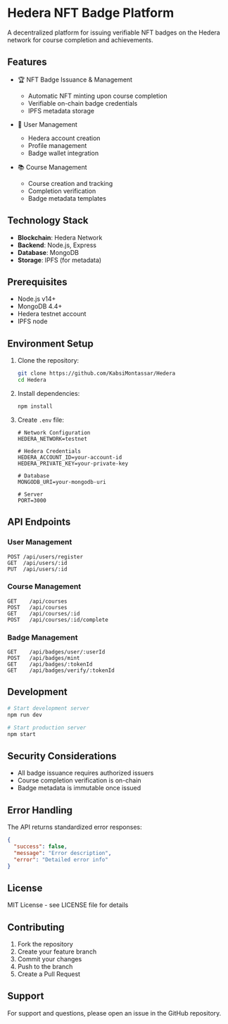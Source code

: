 # Hedera NFT Badge Platform

A decentralized platform for issuing verifiable NFT badges on the Hedera network for course completion and achievements.

## Features

- 🏆 NFT Badge Issuance & Management
  - Automatic NFT minting upon course completion
  - Verifiable on-chain badge credentials
  - IPFS metadata storage
  
- 👤 User Management
  - Hedera account creation
  - Profile management
  - Badge wallet integration

- 📚 Course Management
  - Course creation and tracking
  - Completion verification
  - Badge metadata templates

## Technology Stack

- **Blockchain**: Hedera Network
- **Backend**: Node.js, Express
- **Database**: MongoDB
- **Storage**: IPFS (for metadata)

## Prerequisites

- Node.js v14+
- MongoDB 4.4+
- Hedera testnet account
- IPFS node 

## Environment Setup

1. Clone the repository:
   ```bash
   git clone https://github.com/KabsiMontassar/Hedera
   cd Hedera
   ```

2. Install dependencies:
   ```bash
   npm install
   ```

3. Create `.env` file:
   ```env
   # Network Configuration
   HEDERA_NETWORK=testnet
   
   # Hedera Credentials
   HEDERA_ACCOUNT_ID=your-account-id
   HEDERA_PRIVATE_KEY=your-private-key
   
   # Database
   MONGODB_URI=your-mongodb-uri
   
   # Server
   PORT=3000
   ```

## API Endpoints

### User Management
```
POST /api/users/register
GET  /api/users/:id
PUT  /api/users/:id
```

### Course Management
```
GET    /api/courses
POST   /api/courses
GET    /api/courses/:id
POST   /api/courses/:id/complete
```

### Badge Management
```
GET    /api/badges/user/:userId
POST   /api/badges/mint
GET    /api/badges/:tokenId
GET    /api/badges/verify/:tokenId
```

## Development

```bash
# Start development server
npm run dev

# Start production server
npm start
```

## Security Considerations

- All badge issuance requires authorized issuers
- Course completion verification is on-chain
- Badge metadata is immutable once issued

## Error Handling

The API returns standardized error responses:
```json
{
  "success": false,
  "message": "Error description",
  "error": "Detailed error info"
}
```

## License

MIT License - see LICENSE file for details

## Contributing

1. Fork the repository
2. Create your feature branch
3. Commit your changes
4. Push to the branch
5. Create a Pull Request

## Support

For support and questions, please open an issue in the GitHub repository.
